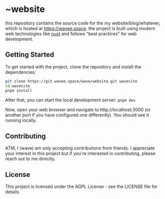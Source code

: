 # ~website
this repository contains the source code for the my website/blog/whatever, which is hosted at https://wavee.space. the project is built using modern web technologies like [nuxt](https://nuxt.com) and follows "best practices" for web development.

## Getting Started
To get started with the project, clone the repository and install the dependencies:

```bash
git clone https://git.wavee.space/wave/website.git wavesite
cd wavesite
pnpm install
```

After that, you can start the local development server:
`pnpm dev`

Now, open your web browser and navigate to http://localhost:3000 (or another port if you have configured one differently). You should see it running locally.

## Contributing
ATM, I (wave) am only accepting contributions from friends. I appreciate your interest in this project but if you're interested in contributing, please reach out to me directly.

## License
This project is licensed under the AGPL License - see the LICENSE file for details.
